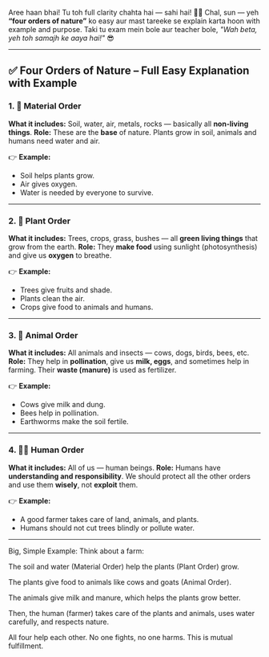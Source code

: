 Aree haan bhai! Tu toh full clarity chahta hai — sahi hai! 💪🔥
Chal, sun — yeh **“four orders of nature”** ko easy aur mast tareeke se explain karta hoon with example and purpose. Taki tu exam mein bole aur teacher bole, *"Wah beta, yeh toh samajh ke aaya hai!"* 😎

---

## ✅ **Four Orders of Nature – Full Easy Explanation with Example**

### 1. 🧱 **Material Order**

**What it includes:** Soil, water, air, metals, rocks — basically all **non-living things**.
**Role:** These are the **base** of nature. Plants grow in soil, animals and humans need water and air.

👉 **Example:**

* Soil helps plants grow.
* Air gives oxygen.
* Water is needed by everyone to survive.

---

### 2. 🌿 **Plant Order**

**What it includes:** Trees, crops, grass, bushes — all **green living things** that grow from the earth.
**Role:** They **make food** using sunlight (photosynthesis) and give us **oxygen** to breathe.

👉 **Example:**

* Trees give fruits and shade.
* Plants clean the air.
* Crops give food to animals and humans.

---

### 3. 🐄 **Animal Order**

**What it includes:** All animals and insects — cows, dogs, birds, bees, etc.
**Role:** They help in **pollination**, give us **milk, eggs**, and sometimes help in farming. Their **waste (manure)** is used as fertilizer.

👉 **Example:**

* Cows give milk and dung.
* Bees help in pollination.
* Earthworms make the soil fertile.

---

### 4. 🧍‍♂️ **Human Order**

**What it includes:** All of us — human beings.
**Role:** Humans have **understanding and responsibility**. We should protect all the other orders and use them **wisely**, not **exploit** them.

👉 **Example:**

* A good farmer takes care of land, animals, and plants.
* Humans should not cut trees blindly or pollute water.

---

 Big, Simple Example:
Think about a farm:

The soil and water (Material Order) help the plants (Plant Order) grow.

The plants give food to animals like cows and goats (Animal Order).

The animals give milk and manure, which helps the plants grow better.

Then, the human (farmer) takes care of the plants and animals, uses water carefully, and respects nature.

All four help each other. No one fights, no one harms. This is mutual fulfillment.

